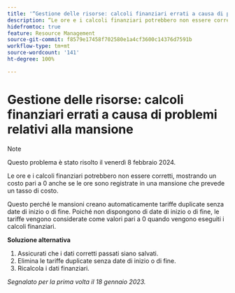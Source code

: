```yaml
---
title: '“Gestione delle risorse: calcoli finanziari errati a causa di problemi relativi alla mansione”'
description: “Le ore e i calcoli finanziari potrebbero non essere corretti, mostrando un costo pari a 0 anche se le ore sono registrate in una mansione che prevede un tasso di costo.”
hidefromtoc: true
feature: Resource Management
source-git-commit: f8579e17458f702580e1a4cf3600c14376d7591b
workflow-type: tm+mt
source-wordcount: '141'
ht-degree: 100%

---
```



# Gestione delle risorse: calcoli finanziari errati a causa di problemi relativi alla mansione

>[!NOTE]
>
>Questo problema è stato risolto il venerdì 8 febbraio 2024.

Le ore e i calcoli finanziari potrebbero non essere corretti, mostrando un costo pari a 0 anche se le ore sono registrate in una mansione che prevede un tasso di costo.

Questo perché le mansioni creano automaticamente tariffe duplicate senza date di inizio o di fine. Poiché non dispongono di date di inizio o di fine, le tariffe vengono considerate come valori pari a 0 quando vengono eseguiti i calcoli finanziari.

**Soluzione alternativa**

1. Assicurati che i dati corretti passati siano salvati.
1. Elimina le tariffe duplicate senza date di inizio o di fine.
1. Ricalcola i dati finanziari.

_Segnalato per la prima volta il 18 gennaio 2023._
